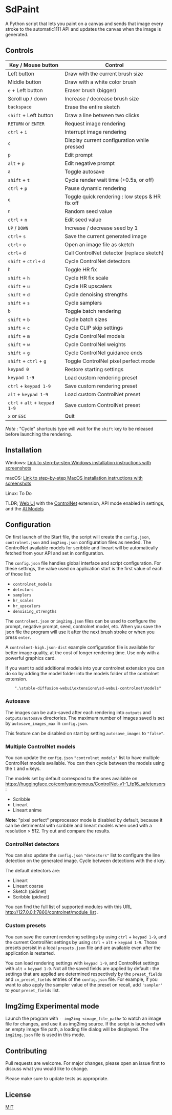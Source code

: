 # SdPaint

A Python script that lets you paint on a canvas and sends that image every stroke to the automatic1111 API and updates
the canvas when the image is generated.

## Controls

| Key / Mouse button            | Control                                         |
|-------------------------------|-------------------------------------------------|
| Left button                   | Draw with the current brush size                |
| Middle button                 | Draw with a white color brush                   |
| `e` + Left button             | Eraser brush (bigger)                           |
| Scroll up / down              | Increase / decrease brush size                  |
| `backspace`                   | Erase the entire sketch                         |
| `shift` + Left button         | Draw a line between two clicks                  |
| `RETURN` or `ENTER`           | Request image rendering                         |
| `ctrl` + `i`                  | Interrupt image rendering                       |
| `c`                           | Display current configuration while pressed     |
| `p`                           | Edit prompt                                     |
| `alt` + `p`                   | Edit negative prompt                            |
| `a`                           | Toggle autosave                                 |
| `shift` + `t`                 | Cycle render wait time (+0.5s, or off)          |
| `ctrl` + `p`                  | Pause dynamic rendering                         |
| `q`                           | Toggle quick rendering : low steps & HR fix off |
| `n`                           | Random seed value                               |
| `ctrl` + `n`                  | Edit seed value                                 |
| `UP` / `DOWN`                 | Increase / decrease seed by 1                   |
| `ctrl`+ `s`                   | Save the current generated image                |
| `ctrl`+ `o`                   | Open an image file as sketch                    |
| `ctrl`+ `d`                   | Call ControlNet detector (replace sketch)       |
| `shift` + `ctrl`+ `d`         | Cycle ControlNet detectors                      |
| `h`                           | Toggle HR fix                                   |
| `shift` + `h`                 | Cycle HR fix scale                              |
| `shift` + `u`                 | Cycle HR upscalers                              |
| `shift` + `d`                 | Cycle denoising strengths                       |
| `shift` + `s`                 | Cycle samplers                                  |
| `b`                           | Toggle batch rendering                          |
| `shift` + `b`                 | Cycle batch sizes                               |
| `shift` + `c`                 | Cycle CLIP skip settings                        |
| `shift` + `m`                 | Cycle ControlNel models                         |
| `shift` + `w`                 | Cycle ControlNel weights                        |
| `shift` + `g`                 | Cycle ControlNel guidance ends                  |
| `shift` + `ctrl` + `g`        | Toggle ControlNel pixel perfect mode            |
| `keypad 0`                    | Restore starting settings                       |
| `keypad 1-9`                  | Load custom rendering preset                    |
| `ctrl` + `keypad 1-9`         | Save custom rendering preset                    |
| `alt` + `keypad 1-9`          | Load custom ControlNet preset                   |
| `ctrl` + `alt` + `keypad 1-9` | Save custom ControlNet preset                   |
| `x` or `ESC`                  | Quit                                            |

_Note_ : "Cycle" shortcuts type will wait for the `shift` key to be released before launching the rendering.

## Installation

Windows: [Link to step-by-step Windows installation instructions with screenshots](INSTALL_Windows.md)

macOS: [Link to step-by-step MacOS installation instructions with screenshots](INSTALL_MacOS.md)

Linux: To Do

TLDR; [Web UI](https://github.com/AUTOMATIC1111/stable-diffusion-webui) with
the [ControlNet](https://github.com/Mikubill/sd-webui-controlnet) extension, API mode enabled in settings, and
the [AI Models](https://huggingface.co/lllyasviel/ControlNet-v1-1)

## Configuration

On first launch of the Start file, the script will create the `config.json`, `controlnet.json` and `img2img.json`
configuration files as needed. The ControlNet
available models for scribble and lineart will be automatically fetched from your API and set in configuration.

The `config.json` file handles global interface and script configuration. For these settings, the value used on
application start is the
first value of each of those list:

- `controlnet_models`
- `detectors`
- `samplers`
- `hr_scales`
- `hr_upscalers`
- `denoising_strengths`

The `controlnet.json` or `img2img.json` files can be used to configure the prompt, negative prompt, seed, controlnet
model, etc.
When you save the json file the program will use it after the next brush stroke or when you press `enter`.

A `controlnet-high.json-dist` example configuration file is available for better image quality, at the cost of longer
rendering time.
Use only with a powerful graphics card.

If you want to add additional models into your controlnet extension you can do so by adding the model folder into the
models folder of the controlnet extension.

```
    ".\stable-diffusion-webui\extensions\sd-webui-controlnet\models"
```

### Autosave

The images can be auto-saved after each rendering into `outputs` and `outputs/autosave` directories. The maximum
number of images saved is set by `autosave_images_max` in `config.json`.

This feature can be disabled on start by setting `autosave_images` to `"false"`.

### Multiple ControlNet models

You can update the `config.json` `"controlnet_models"` list to have multiple ControlNet models available. You can then
cycle
between the models using the `l` and `m` keys.

The models set by default correspond to the ones available
on https://huggingface.co/comfyanonymous/ControlNet-v1-1_fp16_safetensors :

- Scribble
- Lineart
- Lineart anime

**Note**: "pixel perfect" preprocessor mode is disabled by default, because it can be detrimental with scribble and
lineart models when used with a resolution > 512. Try out and compare the results.

### ControlNet detectors

You can also update the `config.json` `"detectors"` list to configure the line detection on the generated image. Cycle
between detections
with the `d` key.

The default detectors are:

- Lineart
- Lineart coarse
- Sketch (pidinet)
- Scribble (pidinet)

You can find the full list of supported modules with this URL http://127.0.0.1:7860/controlnet/module_list .

### Custom presets

You can save the current rendering settings by using `ctrl` + `keypad 1-9`, and the current ControlNet settings by using
`ctrl` + `alt` + `keypad 1-9`. Those presets persist in a local `presets.json` file and are available even after the
application
is restarted.

You can load rendering settings with `keypad 1-9`, and ControlNet settings with `alt` + `keypad 1-9`. Not all the saved
fields
are applied by default : the settings that are applied are determined respectively by the `preset_fields`
and `cn_preset_fields` entries of the `config.json` file. For example, if you
want to also apply the sampler value of the preset on recall, add `'sampler'` to your `preset_fields` list.

## Img2img Experimental mode

Launch the program with `--img2img <image_file_path>` to watch an image file for changes, and use it as img2img source.
If the script is launched
with an empty image file path, a loading file dialog will be displayed.
The `img2img.json` file is used in this mode.

## Contributing

Pull requests are welcome. For major changes, please open an issue first
to discuss what you would like to change.

Please make sure to update tests as appropriate.

## License

[MIT](https://choosealicense.com/licenses/mit/)
